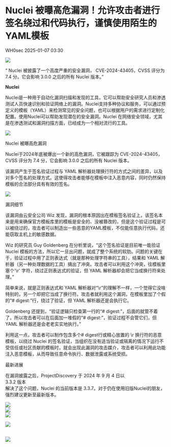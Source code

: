 #  Nuclei 被曝高危漏洞！允许攻击者进行签名绕过和代码执行，谨慎使用陌生的YAML模板   
 WH0sec   2025-01-07 03:30  
  
![](https://mmbiz.qpic.cn/mmbiz_gif/myic1rJ84UQib1h8I5Re97yPxU4o2fzIk9oZ62CvkvzianGcPoDtrqFdXWicFKmKdvPyCWibpfmHYy3JFpkiatI1ImiaQ/640?wx_fmt=gif "")  
  
“ Nuclei 被披露了一个高度严重的安全漏洞， CVE-2024-43405，CVSS 评分为 7.4 分。它会影响 3.0.0 之后的所有 Nuclei 版本。”  
  
  
**Nuclei**  
  
Nuclei是一种用于自动化漏洞扫描和发现的工具，它可以帮助安全研究人员和渗透测试人员快速识别和验证网络上的漏洞。Nuclei支持多种协议和服务，可以通过预定义的模板（YAML）来检测常见的安全问题，也可以根据用户的需求进行定制化配置。使用Nuclei可以帮助发现潜在的安全漏洞。Nuclei 在网络安全领域，尤其是在渗透测试和漏洞扫描方面，已经成为一个相对流行的工具。  
  
![](https://mmbiz.qpic.cn/mmbiz_png/myic1rJ84UQ8PZWMIvALc17Yr6oib4reYauprsCLo0UOciajDlFYFfiawvxXxBicB5xM4XY0d6Sn3ZmkaZCHicwcwWZA/640?wx_fmt=png&from=appmsg "")  
  
Nuclei 被曝高危漏洞  
  
Nuclei于2024年底被爆出一个新的高危漏洞，它被跟踪为 CVE-2024-43405，CVSS 评分为 7.4 分，它会影响 3.0.0 之后的所有 Nuclei 版本。  
  
该漏洞产生于签名验证过程与 YAML 解析器处理换行符的方式之间的差异，以及对多个签名的处理方式。这使得攻击者能够在模板中注入恶意内容，同时仍然保持模板的合法部分具有有效的签名。  
  
![](https://mmbiz.qpic.cn/mmbiz_gif/myic1rJ84UQ8PZWMIvALc17Yr6oib4reYa8Qoo3HaXVZjcWVMTqCZ682B10HV2m2sOqFZ2C8nuJ46LW2e8tY3sPA/640?wx_fmt=gif&from=appmsg "")  
  
  
漏洞细节  
  
该漏洞由云安全公司 Wiz 发现，漏洞的根本原因出在模板签名验证上，该签名本来是用来确保官方模板库里的模板是安全的、没被篡改的，但是这个验证过程是可以被绕过的，攻击者可以制造出一些恶意的YAML模板，不仅能任意执行代码，还能窃取主机上的敏感数据。  
  
Wiz 的研究员 Guy Goldenberg 在分析里说，“这个签名验证是目前唯一能验证 Nuclei 模板的方法，所以它一旦出问题，就成了整个系统的软肋。问题的关键在于，验证过程中用了正则表达式（就是那种处理字符串的工具），结果和 YAML 解析器（另一种处理数据的工具）搞出了冲突。攻击者可以利用这个冲突，往模板里塞个'\r' 字符，绕过正则表达式的验证，但 YAML 解析器却会把它当成换行符来处理。”  
  
简单来说，就是正则表达式和 YAML 解析器对“\r”的理解不一样，一个觉得它没啥特别的，另一个却把它当成了换行符。攻击者就利用这个漏洞，在模板里加了个假的“# digest:”行，绕过了验证，但 YAML 解析器还是会执行它。  
  
Goldenberg 还提到，“验证逻辑只检查第一行的“# digest:”，后面的就管不着了。所以攻击者可以在后面加一堆假的“# digest:”，验证过程不会管它们，但 YAML 解析器还是会老老实实地执行。”  
  
利用这一点，攻击者可以制作包含多个# digest行或精心放置的 \r 换行符的恶意模板，以绕过 Nuclei 的签名验证，当组织在没有适当验证或隔离的情况下运行不受信任或社区贡献的模板时，就会出现此漏洞的攻击媒介，攻击者可以利用此功能注入恶意模板，从而导致任意命令执行、数据泄露或系统受损。  
  
最新进展  
  
在漏洞披露之后，ProjectDiscovery 于 2024 年 9 月 4 日以   
3.3.2 版本  
解决了这个问题，Nuclei 的当前版本是 3.3.7。对于仍在使用旧版Nuclei的朋友，强烈建议更新至最新版本。  
  
  
  
![](https://mmbiz.qpic.cn/mmbiz_png/myic1rJ84UQ9tkmbgPnwvcekWSnVDhGrcp255vKxWPgcZra8l1gzL9ibN7MOWPesgkoVTAzsm6iaicJUjrx5I54djw/640?wx_fmt=png&from=appmsg "")  
![](https://mmbiz.qpic.cn/mmbiz_png/myic1rJ84UQicYaPaTeJcNOszM43NvF6J8AlDDSETRG8FtyKjAI5fkfAjibTjNrqwkiaicIibjSJwzYyW4FYBEMtKxTA/640?wx_fmt=png&from=appmsg "")  
![](https://mmbiz.qpic.cn/mmbiz_png/myic1rJ84UQicYaPaTeJcNOszM43NvF6J8XMnCjlRPA94oicBClUx79hib1ZnJj6CSmQBpMv96EXl6IxOsIBTeulNQ/640?wx_fmt=png&from=appmsg "")  
  
  
![](https://mmbiz.qpic.cn/mmbiz_png/myic1rJ84UQib8G9YWAjAJNlhX1Wzmb7gpHLnoov6uvXfnyrfaUibbZexLulXjzVQ5B4zv1QpddvuyJTEghvDyuMw/640?wx_fmt=png&from=appmsg "")  
  
   
![](https://mmbiz.qpic.cn/mmbiz_jpg/myic1rJ84UQicYaPaTeJcNOszM43NvF6J88CEtytnRDQFhIaP9S6PoyVrOhehRWcPz4iacSbJoian440fYTx8OGvSg/640?wx_fmt=other&tp=webp&wxfrom=5&wx_lazy=1&wx_co=1 "")  
  
  
  
